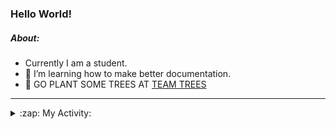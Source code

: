### Hello World!

##### About:
- Currently I am a student.
- 🌱 I’m learning how to make better documentation.
- 🌱 GO PLANT SOME TREES AT [TEAM TREES](https://teamtrees.org/)

---
<details>
  <summary>:zap: My Activity:</summary>
  
<!--START_SECTION:waka-->
![Code Time](http://img.shields.io/badge/Code%20Time-1%2C152%20hrs%2044%20mins-blue)

**I'm a Night 🦉** 

```text
🌞 Morning                1583 commits        ██░░░░░░░░░░░░░░░░░░░░░░░   09.55 % 
🌆 Daytime                5744 commits        █████████░░░░░░░░░░░░░░░░   34.64 % 
🌃 Evening                4798 commits        ███████░░░░░░░░░░░░░░░░░░   28.93 % 
🌙 Night                  4459 commits        ███████░░░░░░░░░░░░░░░░░░   26.89 % 
```
📅 **I'm Most Productive on Wednesday** 

```text
Monday                   2445 commits        ████░░░░░░░░░░░░░░░░░░░░░   14.74 % 
Tuesday                  2212 commits        ███░░░░░░░░░░░░░░░░░░░░░░   13.34 % 
Wednesday                3807 commits        ██████░░░░░░░░░░░░░░░░░░░   22.96 % 
Thursday                 2125 commits        ███░░░░░░░░░░░░░░░░░░░░░░   12.81 % 
Friday                   1647 commits        ██░░░░░░░░░░░░░░░░░░░░░░░   09.93 % 
Saturday                 1467 commits        ██░░░░░░░░░░░░░░░░░░░░░░░   08.85 % 
Sunday                   2881 commits        ████░░░░░░░░░░░░░░░░░░░░░   17.37 % 
```


📊 **This Week I Spent My Time On** 

```text
🔥 Editors: 
VS Code                  4 mins              █████████████████████████   100.00 % 

🐱‍💻 Projects: 
giveth-dapps-v2          4 mins              ██████████████████████░░░   86.23 % 
praise                   0 secs              ███░░░░░░░░░░░░░░░░░░░░░░   13.77 % 
```


 Last Updated on 22/07/2023 02:24:27 UTC
<!--END_SECTION:waka-->
</details>
